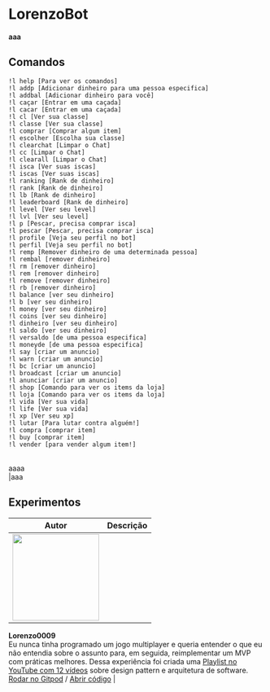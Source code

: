# LorenzoBot
**aaa**

## Comandos

``` !l c [Para entrar na dungeon e caçar]
!l help [Para ver os comandos]
!l addp [Adicionar dinheiro para uma pessoa especifica]
!l addbal [Adicionar dinheiro para você]
!l caçar [Entrar em uma caçada]
!l cacar [Entrar em uma caçada]
!l cl [Ver sua classe]
!l classe [Ver sua classe]
!l comprar [Comprar algum item]
!l escolher [Escolha sua classe]
!l clearchat [Limpar o Chat]
!l cc [Limpar o Chat]
!l clearall [Limpar o Chat]
!l isca [Ver suas iscas]
!l iscas [Ver suas iscas]
!l ranking [Rank de dinheiro]
!l rank [Rank de dinheiro]
!l lb [Rank de dinheiro]
!l leaderboard [Rank de dinheiro]
!l level [Ver seu level]
!l lvl [Ver seu level]
!l p [Pescar, precisa comprar isca]
!l pescar [Pescar, precisa comprar isca]
!l profile [Veja seu perfil no bot]
!l perfil [Veja seu perfil no bot]
!l remp [Remover dinheiro de uma determinada pessoa]
!l rembal [remover dinheiro]
!l rm [remover dinheiro]
!l rem [remover dinheiro]
!l remove [remover dinheiro]
!l rb [remover dinheiro]
!l balance [ver seu dinheiro]
!l b [ver seu dinheiro]
!l money [ver seu dinheiro]
!l coins [ver seu dinheiro]
!l dinheiro [ver seu dinheiro]
!l saldo [ver seu dinheiro]
!l versaldo [de uma pessoa especifica]
!l moneyde [de uma pessoa especifica]
!l say [criar um anuncio]
!l warn [criar um anuncio]
!l bc [criar um anuncio]
!l broadcast [criar um anuncio]
!l anunciar [criar um anuncio]
!l shop [Comando para ver os items da loja]
!l loja [Comando para ver os items da loja]
!l vida [Ver sua vida]
!l life [Ver sua vida]
!l xp [Ver seu xp]
!l lutar [Para lutar contra alguém!]
!l compra [comprar item]
!l buy [comprar item]
!l vender [para vender algum item!]
 ```
<br>aaaa<br>|aaa

## Experimentos

| Autor | Descrição |
| :---: | :--- |
| <img class="imagem-1" src="https://anima-uploads.s3.amazonaws.com/projects/5fa84e566b2b519f9b204afe/releases/5fa84e5ee06687ac30fba9d7/img/imagem-1@1x.png" width="170"> |
**Lorenzo0009**
<br>Eu nunca tinha programado um jogo multiplayer e queria entender o que eu não entendia sobre o assunto para, em seguida, reimplementar um MVP com práticas melhores. Dessa experiência foi criada uma [Playlist no YouTube com 12 vídeos](https://www.youtube.com/playlist?list=PLMdYygf53DP5SVQQrkKCVWDS0TwYLVitL) sobre design pattern e arquitetura de software.<br>[Rodar no Gitpod](http://gitpod.io/#experiment=1st-proof-of-concept/https://github.com/filipedeschamps/meu-primeiro-jogo-multiplayer) / [Abrir código](https://github.com/filipedeschamps/meu-primeiro-jogo-multiplayer/tree/master/playground/1st-proof-of-concept) |
